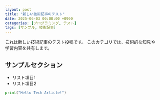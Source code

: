 ```yaml
---
layout: post
title: "新しい技術記事のテスト"
date: 2025-06-03 00:00:00 +0900
categories: [プログラミング, テスト]
tags: [サンプル, 技術記事]
---
```


これは新しい技術記事のテスト投稿です。
このカテゴリでは、技術的な知見や学習内容を共有します。

## サンプルセクション
- リスト項目1
- リスト項目2

```python
print("Hello Tech Article!")